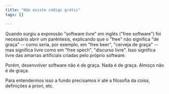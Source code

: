 ```yaml
---
title: "Não existe código grátis"
tags: []

---
```

Quando surgiu a expressão "software livre" em inglês ("free software") foi necessário abrir um parêntesis, explicando que o "free" não significa "de graça" -- como seria, por exemplo, em "free beer", "cerveja de graça" -- mas significa livre como em "free spech", "discurso livre". Isso significa livre das amarras artificiais criadas pelo próprio software.

Porém, desenvolver software não é de graça. Nada é de graça. Almoço não é de graça.

Para entendermos isso a fundo precisamos ir até a filosofia da coisa, definições a priori, etc.
